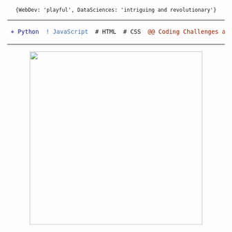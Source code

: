 <p align="center"><code align="center">{WebDev: 'playful', DataSciences: 'intriguing and revolutionary'}</code></p>
<table align="center">
<tr>
<td>
  
```diff
+ Python
```
</td>
<td>
  
```diff
! JavaScript
```
</td>
 <td>
  
```diff
# HTML
```
</td>
 <td>
  
```diff
# CSS
```
</td>
<td>
  
```diff
@@ Coding Challenges and Algorithms @@
```
</td>
</tr>
</table>

<p align="center">
  <img width="400px" src="https://user-images.githubusercontent.com/62377713/128507732-97e83bce-711b-4d32-b877-0c3c44d65ee7.png"/>
</p>
